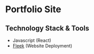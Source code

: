 # Portfolio Site

## Technology Stack & Tools

- Javascript (React)
- [Fleek](https://gokou.on.fleek.co) (Website Deployment)